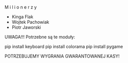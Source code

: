 M i l i o n e r z y
- Kinga Flak
- Wojtek Pachowiak
- Piotr Jaworski

UWAGA!!!
Potrzebne są te moduły:

pip install keyboard
pip install colorama
pip install pygame


POTRZEBUJEMY WYGRANIA GWARANTOWANEJ KASY!

